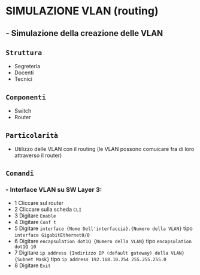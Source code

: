 # SIMULAZIONE VLAN (routing)
## - Simulazione della creazione delle VLAN
## `Struttura`
- Segreteria
- Docenti
- Tecnici
## `Componenti`
- Switch
- Router
## `Particolarità`
- Utilizzo delle VLAN con il routing (le VLAN possono comuicare fra di loro attraverso il router)
## `Comandi`
### - Interface VLAN su SW Layer 3:
  -  1 Cliccare sul router
  -  2 Cliccare sulla scheda `CLI`
  -  3 Digitare `Enable`
  -  4 Digitare `Conf t`
  -  5 Digitare `interface {Nome Dell'interfaccia}.{Numero della VLAN}` tipo `interface GigabitEthernet0/0`
  -  6 Digitare `encapsulation dot1Q {Numero della VLAN}` tipo `encapsulation dot1Q 10`
  -  7 Digitare `ip address {Indirizzo IP (default gateway) della VLAN} {Subnet Mask}` tipo `ip address 192.168.10.254 255.255.255.0`
  -  8 Digitare `Exit`  
